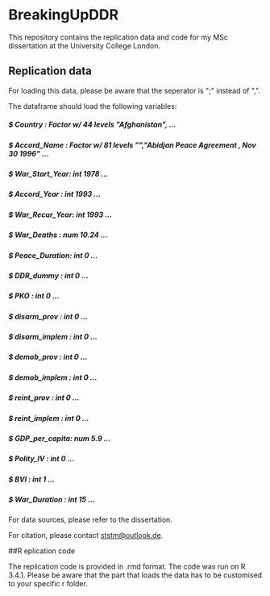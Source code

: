 # BreakingUpDDR
This repository contains the replication data and code for my MSc dissertation at the University College London.

## Replication data

For loading this data, please be aware that the seperator is ";" instead of ",".

The dataframe should load the following variables:

##### $ Country       : Factor w/ 44 levels "Afghanistan", ...
##### $ Accord_Name   : Factor w/ 81 levels "","Abidjan Peace Agreement , Nov 30 1996" ...
##### $ War_Start_Year: int  1978 ...
##### $ Accord_Year   : int  1993 ...
##### $ War_Recur_Year: int  1993 ...
##### $ War_Deaths    : num  10.24  ...
##### $ Peace_Duration: int  0 ...
##### $ DDR_dummy     : int  0 ...
##### $ PKO           : int  0 ...
##### $ disarm_prov   : int  0 ...
##### $ disarm_implem : int  0 ...
##### $ demob_prov    : int  0 ...
##### $ demob_implem  : int  0 ...
##### $ reint_prov    : int  0 ...
##### $ reint_implem  : int  0 ...
##### $ GDP_per_capita: num  5.9 ...
##### $ Polity_IV     : int  0 ...
##### $ BVI           : int  1 ...
##### $ War_Duration  : int  15 ...
 
 For data sources, please refer to the dissertation.
 
 For citation, please contact ststm@outlook.de.
 
##R eplication code
 
The replication code is provided in .rmd format. The code was run on R 3.4.1. Please be aware that the part that loads the data has to be customised to your specific r folder.
